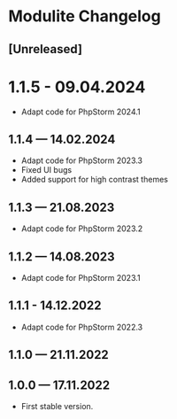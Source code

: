 # Modulite Changelog

## [Unreleased]

# 1.1.5 - 09.04.2024

- Adapt code for PhpStorm 2024.1

## 1.1.4 — 14.02.2024

- Adapt code for PhpStorm 2023.3
- Fixed UI bugs
- Added support for high contrast themes

## 1.1.3 — 21.08.2023

- Adapt code for PhpStorm 2023.2

## 1.1.2 — 14.08.2023

- Adapt code for PhpStorm 2023.1

## 1.1.1 - 14.12.2022

- Adapt code for PhpStorm 2022.3

## 1.1.0 — 21.11.2022

## 1.0.0 — 17.11.2022

- First stable version.
